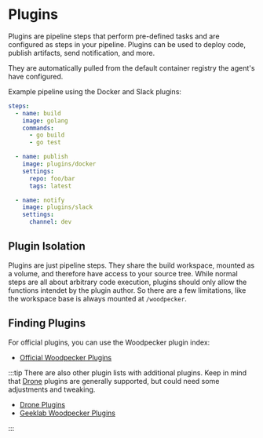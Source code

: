 # Plugins

Plugins are pipeline steps that perform pre-defined tasks and are configured as steps in your pipeline. Plugins can be used to deploy code, publish artifacts, send notification, and more.

They are automatically pulled from the default container registry the agent's have configured.

Example pipeline using the Docker and Slack plugins:

```yaml
steps:
  - name: build
    image: golang
    commands:
      - go build
      - go test

  - name: publish
    image: plugins/docker
    settings:
      repo: foo/bar
      tags: latest

  - name: notify
    image: plugins/slack
    settings:
      channel: dev
```

## Plugin Isolation

Plugins are just pipeline steps. They share the build workspace, mounted as a volume, and therefore have access to your source tree.
While normal steps are all about arbitrary code execution, plugins should only allow the functions intendet by the plugin author.
So there are a few limitations, like the workspace base is always mounted at `/woodpecker`.

## Finding Plugins

For official plugins, you can use the Woodpecker plugin index:

- [Official Woodpecker Plugins](https://woodpecker-ci.org/plugins)

:::tip
There are also other plugin lists with additional plugins. Keep in mind that [Drone](https://www.drone.io/) plugins are generally supported, but could need some adjustments and tweaking.

- [Drone Plugins](http://plugins.drone.io)
- [Geeklab Woodpecker Plugins](https://woodpecker-plugins.geekdocs.de/)

:::
